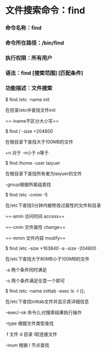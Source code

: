 #  文件搜索命令：find

### 命令名称：find

### 命令所在路径：/bin/find

### 执行权限：所有用户

### 语法：find [搜索范围] [匹配条件]

### 功能描述：文件搜索

$ find /etc -name init

在目录/etc中查找文件init

==-iname不区分大小写==

$ find / -size +204800

在根目录下查找大于100MB的文件

+n 对于  -n小于  n等于

$ find /home -user laiyuer 

在根目录下查找所有者为laiyuer的文件

-group根据所属组查找

$ find /etc -cmim -5

在/etc下查找5分钟内被修改过属性的文件和目录

==-amin 访问时间 access==

==-cmin 文件属性 change==

==-mmin 文件内容 modify==

$ find /etc -size +163840 -a -size -204800

在/etc下查找大于80MB小于100MB的文件

-a 两个条件同时满足

-o 两个条件满足任意一个即可

$ find /etc -name inittab -exec ls -l {}\;

在/etc下查找inittab文件并显示其详细信息

-exec/-ok 命令{}\;对搜索结果执行操作

-type 根据文件类型查找

​    f 文件   d 目录   l软连接文件

-inum 根据 i 节点查找


